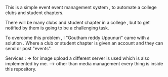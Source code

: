 This is a simple event event management system , to automate a college clubs and student chapters.

There will be many clubs and student chapter in a college , but to get notified by them is going to be a challenging task.

To overcome this problem , I  "Goutham reddy Uppunuri" came with a solution . 
Where a club or student chapter is given an account and they can send or post "events".

Services :
 -> for image upload a different server is used which is also implemented by me.
 --> other than media management every thing is inside this repository.
